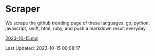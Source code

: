 # Scraper

We scrape the github trending page of these languages: go, python, javascript, swift, html, ruby, and push a markdown result everyday.

[2023-10-15.md](https://github.com/henson/Scraper/blob/master/2023-10-15.md)

Last Updated: 2023-10-15 00:08:17